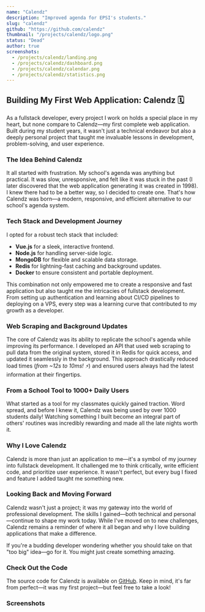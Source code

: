 ```yaml
---
name: "Calendz"
description: "Improved agenda for EPSI's students."
slug: "calendz"
github: "https://github.com/calendz"
thumbnail: "/projects/calendz/logo.png"
status: "Dead"
author: true
screenshots:
  - /projects/calendz/landing.png
  - /projects/calendz/dashboard.png
  - /projects/calendz/calendar.png
  - /projects/calendz/statistics.png
---
```


## Building My First Web Application: Calendz 🗓️

As a fullstack developer, every project I work on holds a special place in my heart, but none compare to Calendz—my first complete web application. Built during my student years, it wasn't just a technical endeavor but also a deeply personal project that taught me invaluable lessons in development, problem-solving, and user experience.

### The Idea Behind Calendz
It all started with frustration. My school's agenda was anything but practical. It was slow, unresponsive, and felt like it was stuck in the past (I later discovered that the web application generating it was created in 1998). I knew there had to be a better way, so I decided to create one. That's how Calendz was born—a modern, responsive, and efficient alternative to our school's agenda system.

### Tech Stack and Development Journey
I opted for a robust tech stack that included:

- **Vue.js** for a sleek, interactive frontend.
- **Node.js** for handling server-side logic.
- **MongoDB** for flexible and scalable data storage.
- **Redis** for lightning-fast caching and background updates.
- **Docker** to ensure consistent and portable deployment.

This combination not only empowered me to create a responsive and fast application but also taught me the intricacies of fullstack development. From setting up authentication and learning about CI/CD pipelines to deploying on a VPS, every step was a learning curve that contributed to my growth as a developer.

### Web Scraping and Background Updates
The core of Calendz was its ability to replicate the school's agenda while improving its performance. I developed an API that used web scraping to pull data from the original system, stored it in Redis for quick access, and updated it seamlessly in the background. This approach drastically reduced load times (*from ~12s to 10ms! ⚡️*) and ensured users always had the latest information at their fingertips.

### From a School Tool to 1000+ Daily Users
What started as a tool for my classmates quickly gained traction. Word spread, and before I knew it, Calendz was being used by over 1000 students daily! Watching something I built become an integral part of others' routines was incredibly rewarding and made all the late nights worth it.

### Why I Love Calendz
Calendz is more than just an application to me—it's a symbol of my journey into fullstack development. It challenged me to think critically, write efficient code, and prioritize user experience. It wasn't perfect, but every bug I fixed and feature I added taught me something new.

### Looking Back and Moving Forward
Calendz wasn't just a project; it was my gateway into the world of professional development. The skills I gained—both technical and personal—continue to shape my work today. While I've moved on to new challenges, Calendz remains a reminder of where it all began and why I love building applications that make a difference.

If you're a budding developer wondering whether you should take on that "too big" idea—go for it. You might just create something amazing.

### Check Out the Code

The source code for Calendz is available on [GitHub](https://github.com/calendz). Keep in mind, it's far from perfect—it was my first project—but feel free to take a look!

### Screenshots
